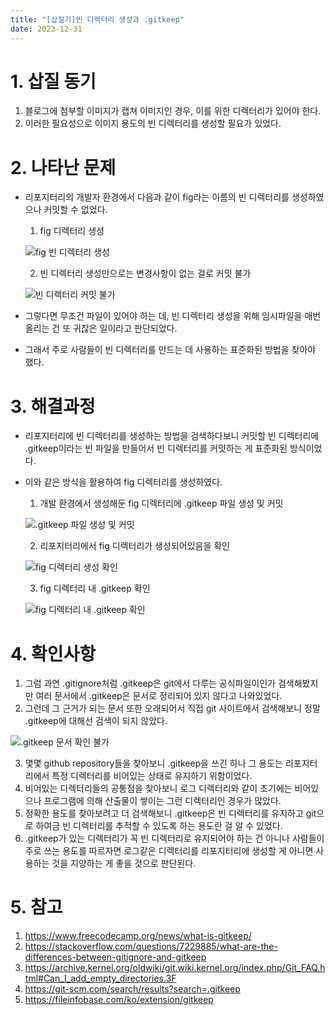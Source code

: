 ```yaml
---
title: "[삽질기]빈 디렉터리 생성과 .gitkeep"
date: 2023-12-31
---
```


# 1. 삽질 동기
  1. 블로그에 첨부할 이미지가 캡쳐 이미지인 경우, 이를 위한 디렉터리가 있어야 한다.
  2. 이러한 필요성으로 이미지 용도의 빈 디렉터리를 생성할 필요가 있었다.

# 2. 나타난 문제
* 리포지터리의 개발자 환경에서 다음과 같이 fig라는 이름의 빈 디렉터리를 생성하였으나 커밋할 수 없었다.
  1. fig 디렉터리 생성
     
  ![fig 빈 디렉터리 생성](https://devshin-91.github.io/fig/hard_work/empty_dir_.gitkeep/empty_dir_problem1.png)

  2. 빈 디렉터리 생성만으로는 변경사항이 없는 걸로 커밋 불가
  
  ![빈 디렉터리 커밋 불가](https://devshin-91.github.io/fig/hard_work/empty_dir_.gitkeep/empty_dir_problem2.png)

* 그렇다면 무조건 파일이 있어야 하는 데, 빈 디렉터리 생성을 위해 임시파일을 매번 올리는 건 또 귀찮은 일이라고 판단되었다.
* 그래서 주로 사람들이 빈 디렉터리를 만드는 데 사용하는 표준화된 방법을 찾아야 했다.

# 3. 해결과정
* 리포지터리에 빈 디렉터리를 생성하는 방법을 검색하다보니 커밋할 빈 디렉터리에 .gitkeep이라는 빈 파일을 만들어서 빈 디렉터리를 커밋하는 게 표준화된 방식이었다.
* 이와 같은 방식을 활용하여 fig 디렉터리를 생성하였다.
  1. 개발 환경에서 생성해둔 fig 디렉터리에 .gitkeep 파일 생성 및 커밋
     
  ![.gitkeep 파일 생성 및 커밋](https://devshin-91.github.io/fig/hard_work/empty_dir_.gitkeep/img_.gitkeep1.png)
  
  2. 리포지터리에서 fig 디렉터리가 생성되어있음을 확인
  
  ![fig 디렉터리 생성 확인](https://devshin-91.github.io/fig/hard_work/empty_dir_.gitkeep/img_.gitkeep2.png)
  
  3. fig 디렉터리 내 .gitkeep 확인

  ![fig 디렉터리 내 .gitkeep 확인](https://devshin-91.github.io/fig/hard_work/empty_dir_.gitkeep/img_.gitkeep3.png)

# 4. 확인사항
1. 그럼 과연 .gitignore처럼 .gitkeep은 git에서 다루는 공식파일이인가 검색해봤지만 여러 문서에서 .gitkeep은 문서로 정리되어 있지 않다고 나와있었다.
2. 그런데 그 근거가 되는 문서 또한 오래되어서 직접 git 사이트에서 검색해보니 정말 .gitkeep에 대해선 검색이 되지 않았다.

![.gitkeep 문서 확인 불가](https://devshin-91.github.io/fig/hard_work/empty_dir_.gitkeep/no_doc_.gitkeep.png)

3. 몇몇 github repository들을 찾아보니 .gitkeep을 쓰긴 하나 그 용도는 리포지터리에서 특정 디렉터리를 비어있는 상태로 유지하기 위함이었다.
4. 비어있는 디렉터리들의 공통점을 찾아보니 로그 디렉터리와 같이 초기에는 비어있으나 프로그램에 의해 산출물이 쌓이는 그런 디렉터리인 경우가 많았다.
5. 정확한 용도를 찾아보려고 더 검색해보니 .gitkeep은 빈 디렉터리를 유지하고 git으로 하여금 빈 디렉터리를 추적할 수 있도록 하는 용도란 걸 알 수 있었다.
6. .gitkeep가 있는 디렉터리가 꼭 빈 디렉터리로 유지되어야 하는 건 아니나 사람들이 주로 쓰는 용도를 따르자면 로그같은 디렉터리를 리포지터리에 생성할 게 아니면 사용하는 것을 지양하는 게 좋을 것으로 판단된다.

# 5. 참고
1. https://www.freecodecamp.org/news/what-is-gitkeep/
2. https://stackoverflow.com/questions/7229885/what-are-the-differences-between-gitignore-and-gitkeep
3. https://archive.kernel.org/oldwiki/git.wiki.kernel.org/index.php/Git_FAQ.html#Can_I_add_empty_directories.3F
4. https://git-scm.com/search/results?search=.gitkeep
5. https://fileinfobase.com/ko/extension/gitkeep
